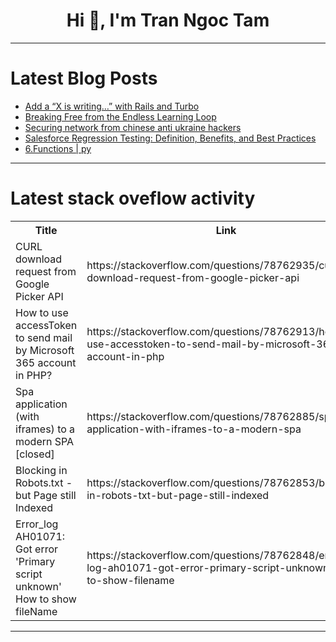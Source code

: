 <h1 align="center">Hi 👋, I'm Tran Ngoc Tam</h1>

---

# Latest Blog Posts 
<!-- BLOG-POST-LIST:START -->
- [Add a “X is writing…” with Rails and Turbo](https://dev.to/railsdesigner/add-a-x-is-writing-with-rails-and-turbo-4e5a)
- [Breaking Free from the Endless Learning Loop](https://dev.to/bridget_amana/breaking-free-from-the-endless-learning-loop-1lhb)
- [Securing network from chinese anti ukraine hackers](https://dev.to/bartdev/securing-network-from-chinese-anti-ukraine-hackers-398m)
- [Salesforce Regression Testing: Definition, Benefits, and Best Practices](https://dev.to/berthaw82414312/salesforce-regression-testing-definition-benefits-and-best-practices-4dm1)
- [6.Functions | py](https://dev.to/ranjith_jr_fbf2e375879b08/functions-py-3805)
<!-- BLOG-POST-LIST:END -->

---

# Latest stack oveflow activity
<table>
  <tr><th>Title</th><th>Link</th></tr>
  <!-- STACKOVERFLOW:START --><tr><td>CURL download request from Google Picker API</td><td>https://stackoverflow.com/questions/78762935/curl-download-request-from-google-picker-api</td></tr><tr><td>How to use accessToken to send mail by Microsoft 365 account in PHP?</td><td>https://stackoverflow.com/questions/78762913/how-to-use-accesstoken-to-send-mail-by-microsoft-365-account-in-php</td></tr><tr><td>Spa application &lpar;with iframes&rpar; to a modern SPA [closed]</td><td>https://stackoverflow.com/questions/78762885/spa-application-with-iframes-to-a-modern-spa</td></tr><tr><td>Blocking in Robots.txt - but Page still Indexed</td><td>https://stackoverflow.com/questions/78762853/blocking-in-robots-txt-but-page-still-indexed</td></tr><tr><td>Error_log AH01071: Got error &#39;Primary script unknown&#39; How to show fileName</td><td>https://stackoverflow.com/questions/78762848/error-log-ah01071-got-error-primary-script-unknown-how-to-show-filename</td></tr><!-- STACKOVERFLOW:END -->
</table>

---


